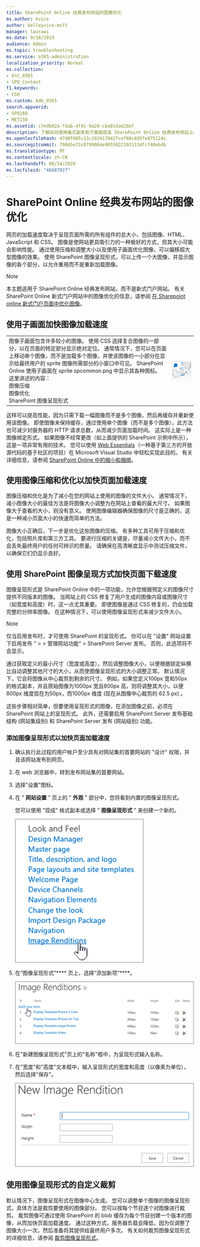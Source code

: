 ```yaml
---
title: SharePoint Online 经典发布网站的图像优化
ms.author: kvice
author: kelleyvice-msft
manager: laurawi
ms.date: 9/18/2019
audience: Admin
ms.topic: troubleshooting
ms.service: o365-administration
localization_priority: Normal
ms.collection:
- Ent_O365
- SPO_Content
f1.keywords:
- CSH
ms.custom: Adm_O365
search.appverid:
- SPO160
- MET150
ms.assetid: c7edb02a-fdab-4f91-9a20-cba01dad28ef
description: 了解如何使用格式副本和子画面提高 SharePoint Online 经典发布网站上的图像性能。
ms.openlocfilehash: 47d0f085c13c192417842fcef88c695fe875124c
ms.sourcegitcommit: 79065e72c0799064e9055022393113dfcf40eb4b
ms.translationtype: MT
ms.contentlocale: zh-CN
ms.lasthandoff: 08/14/2020
ms.locfileid: "46687827"
---
```

# <a name="image-optimization-for-sharepoint-online-classic-publishing-sites"></a>SharePoint Online 经典发布网站的图像优化

网页的加载速度取决于呈现页面所需的所有组件的总大小，包括图像、HTML、JavaScript 和 CSS。 图像是使网站更具吸引力的一种极好的方式，但其大小可能会影响性能。 通过使用压缩和调整大小以及使用子画面优化图像，可以偏移超大型图像的效果。 使用 SharePoint 图像呈现形式，可以上传一个大图像，并显示图像的各个部分，以允许重用而不是重新加载图像。

>[!NOTE]
>本主题适用于 SharePoint Online 经典发布网站，而不是新式门户网站。 有关 SharePoint Online 新式门户网站中的图像优化的信息，请参阅 [在 Sharepoint online 新式门户页面中优化图像](modern-image-optimization.md)。
  
## <a name="using-sprites-to-speed-up-image-loading"></a>使用子画面加快图像加载速度

|||
|:-----|:-----|
| 图像子画面包含许多较小的图像。 使用 CSS 选择复合图像的一部分，以在页面的特定部分显示绝对定位。 通常情况下，您可以在页面上移动单个图像，而不是加载多个图像，并使该图像的一小部分在显示给最终用户的 sprite 图像所需部分的小窗口中可见。 SharePoint Online 使用子画面在 sprite spcommon.png 中显示其各种图标。  <br/>  这里讲述的内容：  <br/>  图像压缩  <br/>  图像优化  <br/>  SharePoint 图像呈现形式  <br/> |![Spcommon 的屏幕截图](../media/cc5cdee1-8e54-4537-9a8a-8854f4ee849f.png)|
   
这样可以提高性能，因为只需下载一幅图像而不是多个图像，然后再缓存并重新使用该图像。 即使图像未保持缓存，通过使用单个图像（而不是多个图像），此方法也可减少对服务器的 HTTP 请求总数，从而减少页面加载时间。 这实际上是一种图像绑定形式。 如果图像不经常更改（如上面提供的 SharePoint 示例中所示），这是一项非常有用的技术。 您可以使用 [Web Essentials](https://vswebessentials.com/)（一种基于第三方的开放源代码的基于社区的项目）在 Microsoft Visual Studio 中轻松实现此目的。 有关详细信息，请参阅 [SharePoint Online 中的缩小和捆绑](https://go.microsoft.com/fwlink/?LinkId=708698)。
  
## <a name="using-image-compression-and-optimization-to-speed-up-page-loading"></a>使用图像压缩和优化以加快页面加载速度

图像压缩和优化是为了减小在您的网站上使用的图像的文件大小。 通常情况下，减小图像大小的最佳方法是将图像大小调整为在网站上查看的最大尺寸。 如果图像大于查看的大小，则没有意义。 使用图像编辑器确保图像的尺寸是正确的，这是一种减小页面大小的快速而简单的方法。
  
图像大小正确后，下一步是优化这些图像的压缩。 有多种工具可用于压缩和优化，包括照片库和第三方工具。 要进行压缩的关键是，尽量减小文件大小，而不会丢失最终用户的任何可辨识的质量。 请确保在高清晰度显示中测试压缩文件，以确保它们仍显示良好。
  
## <a name="speed-up-page-downloads-by-using-sharepoint-image-renditions"></a>使用 SharePoint 图像呈现方式加快页面下载速度

图像呈现形式是 SharePoint Online 中的一项功能，允许您根据预定义的图像尺寸提供不同版本的图像。 当网站上的 CSS 修复了用户生成的图像内容或图像尺寸（如宽度和高度）时，这一点尤其重要。 即使图像是通过 CSS 修复的，仍会加载完整的分辨率图像。 在这种情况下，可以使用图像呈现形式来减少文件大小。
  
> [!NOTE]
> 仅当启用发布时，才可使用 SharePoint 的呈现形式。 你可以在 "设置" 网站设置下启用发布 " \> \> 管理网站功能" \> SharePoint Server 发布。 否则，此选项将不会显示。
  
通过获取定义的最小尺寸（宽度或高度），然后调整图像大小，以便根据锁定纵横比自动调整其他尺寸的大小，从而使图像呈现形式的大小调整正常。 默认情况下，它会将图像从中心裁剪到剩余的尺寸。 例如，如果您定义100px 宽和50px 的格式副本，并且原始图像为1000px 宽且800px 高，则将调整其大小，以便800px 维度现在为50px，而1000px 维度 (现在从图像中心裁剪的 62.5 px) 。
  
这些步骤相对简单，但要使用呈现形式的图像，在添加图像之前，必须在 SharePoint 网站上的呈现形式。 此外，还需要启用 SharePoint Server 发布基础结构 (网站集级别) 和 SharePoint Server 发布 (网站级别) 功能。
  
### <a name="add-an-image-rendition-to-speed-up-page-loading"></a>添加图像呈现形式以加快页面加载速度
  
1. 确认执行此过程的用户帐户至少具有对网站集的首要网站的 "设计" 权限，并且该网站发布到网页。

2. 在 web 浏览器中，转到发布网站集的首要网站。

3. 选择"设置"图标。

4. 在 " **网站设置** " 页上的 " **外观** " 部分中，您将看到内置的图像呈现形式。

    您可以使用 "现成" 格式副本或选择 " **图像呈现形式** " 来创建一个新的。

    ![图像呈现形式的屏幕截图](../media/eaae0d53-657d-47ef-b687-65c5167eae4d.PNG)
  
5. 在“图像呈现形式”**** 页上，选择“添加新项”****。

    ![添加新项目的屏幕截图](../media/8cede22e-52bf-4d9d-99cb-162f2f6ce92b.PNG)
  
6. 在"新建图像呈现形式"页上的"名称"框中，为呈现形式输入名称。

7. 在"宽度"和"高度"文本框中，输入呈现形式的宽度和高度（以像素为单位），然后选择"保存"。

    ![图像再现名称的屏幕截图](../media/5a6119ed-c163-40df-a4db-ec629d15607d.PNG)
  
## <a name="custom-cropping-with-image-renditions"></a>使用图像呈现形式的自定义裁剪

默认情况下，图像呈现形式在图像中心生成。 您可以调整单个图像的图像呈现形式，具体方法是裁剪要使用的图像部分。 您可以按每个节目逐个对图像进行裁剪。 裁剪图像可通过使用 SharePoint 的 blob 缓存为每个节目创建一个版本的图像，从而加快页面加载速度。 通过这种方式，服务器负载会降低，因为仅调整了图像大小一次，然后准备将其提供给最终用户多次。 有关如何裁剪图像呈现形式的详细信息，请参阅 [裁剪图像呈现形式](https://go.microsoft.com/fwlink/p/?LinkId=525626)。
  

